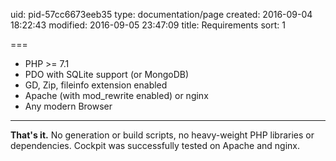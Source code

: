 uid: pid-57cc6673eeb35
type: documentation/page
created: 2016-09-04 18:22:43
modified: 2016-09-05 23:47:09
title: Requirements
sort: 1

===

- PHP >= 7.1
- PDO with SQLite support (or MongoDB)
- GD, Zip, fileinfo extension enabled
- Apache (with mod_rewrite enabled) or nginx
- Any modern Browser

---

**That's it.** No generation or build scripts, no heavy-weight PHP libraries or dependencies.
Cockpit was successfully tested on Apache and nginx.
